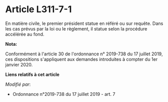 # Article L311-7-1

En matière civile, le premier président statue en référé ou sur requête. Dans les cas prévus par la loi ou le règlement, il
statue selon la procédure accélérée au fond.

**Nota:**

Conformément à l'article 30 de l'ordonnance n° 2019-738 du 17 juillet 2019, ces dispositions s'appliquent aux demandes
introduites à compter du 1er janvier 2020.

**Liens relatifs à cet article**

_Modifié par_:

  - Ordonnance n°2019-738 du 17 juillet 2019 - art. 7
